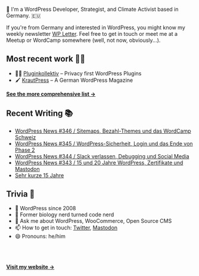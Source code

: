 👋 I'm a WordPress Developer, Strategist, and Climate Activist based in Germany. 🇪🇺

If you're from Germany and interested in WordPress, you might know my weekly newsletter [WP Letter](https://wpletter.de/). Feel free to get in touch or meet me at a Meetup or WordCamp somewhere (well, not now, obviously...).


## Most recent work 👷‍♂️

- 👨‍💻 [Pluginkollektiv](https://github.com/pluginkollektiv) – Privacy first WordPress Plugins
- 🖌️ [KrautPress](https://krautpress.de) – A German WordPress Magazine

**[See the more comprehensive list &rarr;](https://simonkraft.com/what-i-do)**


## Recent Writing 📚

<!-- BLOG-POST-LIST:START -->
- [WordPress News #346 / Sitemaps, Bezahl-Themes und das WordCamp Schweiz](https://feed.wpletter.de/link/14399/15972670/346)
- [WordPress News #345 / WordPress-Sicherheit, Login und das Ende von Phase 2](https://feed.wpletter.de/link/14399/15958050/345)
- [WordPress News #344 / Slack verlassen, Debugging und Social Media](https://feed.wpletter.de/link/14399/15944409/344)
- [WordPress News #343 / 15 und 20 Jahre WordPress, Zertifikate und Mastodon](https://feed.wpletter.de/link/14399/15930361/343)
- [Sehr kurze 15 Jahre](https://simon.blog/2023/kurze-15-jahre/)
<!-- BLOG-POST-LIST:END -->


## Trivia 🤪

- 👴 WordPress since 2008
- 🌱 Former biology nerd turned code nerd
- 💬 Ask me about WordPress, WooCommerce, Open Source CMS
- 📫 How to get in touch: [Twitter](https://twitter.com/krafit), [Mastodon](https://dewp.space/@simon)
- 😄 Pronouns: he/him

<br/><br/><br/>
**[Visit my website &rarr;](https://simonkraft.com)**